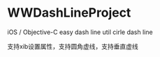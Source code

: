 # WWDashLineProject
iOS / Objective-C easy dash line util  cirle dash line 


支持xib设置属性，支持圆角虚线，支持垂直虚线
